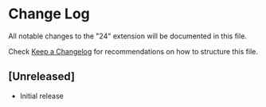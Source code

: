 # Change Log

All notable changes to the "24" extension will be documented in this file.

Check [Keep a Changelog](http://keepachangelog.com/) for recommendations on how to structure this file.

## [Unreleased]

- Initial release
